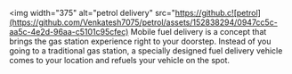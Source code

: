 <img width="375" alt="petrol delivery" src="https://github.c![petrol](https://github.com/Venkatesh7075/petrol/assets/152838294/0947cc5c-aa5c-4e2d-96aa-c5101c95cfec) 
Mobile fuel delivery is a concept that brings the gas station experience right to your doorstep. Instead of you going to a traditional gas station, a specially designed fuel delivery vehicle comes to your location and refuels your vehicle on the spot.
